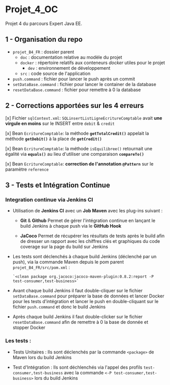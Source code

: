 # Projet_4_OC

Projet 4 du parcours Expert Java EE.

## 1 - Organisation du repo

* `projet_B4_FR` : dossier parent
    *   `doc` : documentation relative au modèle du projet
    *   `docker` : répertoire relatifs aux conteneurs _docker_ utiles pour le projet
        *   `dev` : environnement de développement
    *   `src` : code source de l'application
* `push.command` : fichier pour lancer le push après un commit   
* `setDataBase.command` : fichier pour lancer le container de la database
* `resetDataBase.command` : fichier pour remettre à 0 la database
    

## 2 - Corrections apportées sur les 4 erreurs

[x]   Fichier `sqlContext.xml`: `SQLinsertListLigneEcritureComptable` avait **une virgule en moins** sur le INSERT entre `debit` & `credit`

[x]   Bean `EcritureComptable`: la méthode **`getTotalCredit()`** appelait la méthode **`getDebit()`** à la place de **`getCredit()`**

[x]   Bean `EcritureComptable`: la méthode `isEquilibree()` retournait une égalité via **`equals()`** au lieu d'utiliser une comparaison **`compareTo()`**

[x]   Bean `EcritureComptable`: **correction de l'annotation `@Pattern`** sur le paramètre `reference`


## 3 - Tests et Intégration Continue

### Integration continue via Jenkins CI

*   Utilisation de **Jenkins CI** avec un **Job Maven** avec les plug-ins suivant :

    *   **Git** & **Github**
        Permet de gérer l'intégration continue en lançant le build Jenkins à chaque push via le **GitHub Hook**
        
    *   **JaCoco**
        Permet de récupérer les résultats de tests après le build afin de dresser un rapport avec les chiffres clés et graphiques du code coverage sur la page du build sur Jenkins
        
*   Les tests sont déclenchés à chaque build Jenkins (déclenché par un push), via la commande Maven depuis le pom parent `projet_B4_FR/src/pom.xml` :
        
        `<clean package org.jacoco:jacoco-maven-plugin:0.8.2:report -P test-consumer,test-business>`
        
*   Avant chaque build Jenkins il faut double-cliquer sur le fichier `setDataBase.command` pour préparer la base de données et lancer Docker pour les tests d'intégration et lancer le push en double-cliquant sur le fichier `push.command` et donc le build Jenkins

*   Après chaque build Jenkins il faut double-clicker sur le fichier `resetDataBase.command` afin de remettre à 0 la base de donnée et stopper Docker


### Les tests :

*   Tests Unitaires : Ils sont déclenchés par la commande `<package>` de Maven lors du build Jenkins

*   Test d'Intégration : Ils sont déchlenchés via l'appel des profils `test-consumer,test-business` avec la commande `<-P test-consumer,test-business>` lors du build Jenkins